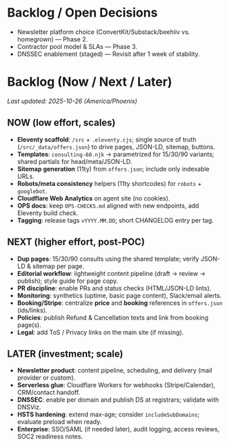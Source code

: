 # Backlog / Open Decisions

- Newsletter platform choice (ConvertKit/Substack/beehiiv vs. homegrown) — Phase 2.
- Contractor pool model & SLAs — Phase 3.
- DNSSEC enablement (staged) — Revisit after 1 week of stability.

# Backlog (Now / Next / Later)

_Last updated: 2025-10-26 (America/Phoenix)_

## NOW (low effort, scales)
- **Eleventy scaffold**: `/src` + `.eleventy.cjs`; single source of truth (`/src/_data/offers.json`) to drive pages, JSON-LD, sitemap, buttons.
- **Templates**: `consulting-60.njk` → parametrized for 15/30/90 variants; shared partials for head/meta/JSON-LD.
- **Sitemap generation** (11ty) from `offers.json`; include only indexable URLs.
- **Robots/meta consistency** helpers (11ty shortcodes) for `robots` + `googlebot`.
- **Cloudflare Web Analytics** on agent site (no cookies).
- **OPS docs**: keep `OPS-CHECKS.md` aligned with new endpoints, add Eleventy build check.
- **Tagging**: release tags `vYYYY.MM.DD`; short CHANGELOG entry per tag.

## NEXT (higher effort, post-POC)
- **Dup pages**: 15/30/90 consults using the shared template; verify JSON-LD & sitemap per page.
- **Editorial workflow**: lightweight content pipeline (draft → review → publish); style guide for page copy.
- **PR discipline**: enable PRs and status checks (HTML/JSON-LD lints).
- **Monitoring**: synthetics (uptime, basic page content), Slack/email alerts.
- **Booking/Stripe**: centralize **price** and **booking** references in `offers.json` (ids/links).
- **Policies**: publish Refund & Cancellation texts and link from booking page(s).
- **Legal**: add ToS / Privacy links on the main site (if missing).

## LATER (investment; scale)
- **Newsletter product**: content pipeline, scheduling, and delivery (mail provider or custom).
- **Serverless glue**: Cloudflare Workers for webhooks (Stripe/Calendar), CRM/contact handoff.
- **DNSSEC**: enable per domain and publish DS at registrars; validate with DNSViz.
- **HSTS hardening**: extend max-age; consider `includeSubDomains`; evaluate preload when ready.
- **Enterprise**: SSO/SAML (if needed later), audit logging, access reviews, SOC2 readiness notes.
